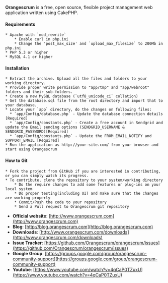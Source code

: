**Orangescrum** is a free, open source, flexible project management web application written using CakePHP.

#### Requirements
    * Apache with `mod_rewrite`
    	* Enable curl in php.ini
    	* Change the 'post_max_size' and `upload_max_filesize` to 200Mb in php.ini
    * PHP 5.3 or higher
    * MySQL 4.1 or higher
  
#### Installation

    * Extract the archive. Upload all the files and folders to your working directory.
    * Provide proper write permission to "app/tmp" and "app/webroot" folders and their sub-folders.
    * Create a new MySQL database (`utf8_unicode_ci` collation) 
    * Get the database.sql file from the root directory and import that to your database.
    * Locate your `app` directory, do the changes on following files:
	  * `app/Config/database.php` - Update the database connection details [Required]
	  * `app/Config/constants.php` - Create a free account in Sendgrid and update the Email sending options (SENDGRID_USERNAME & SENDGRID_PASSWORD)[Required]
	  * `app/Config/constants.php` - Update the FROM_EMAIL_NOTIFY and SUPPORT_EMAIL [Required]
    * Run the application as http://your-site.com/ from your browser and start using Orangescrum
  
#### How to Git

	* Fork the project from GitHub if you are interested in contributing, or you can simply watch its progress.
	* To contribute, clone the repository to your system/working directory
		* Do the require changes to add some features or plug-ins on your local system
		* Do proper testing(including UI) and make sure that the changes are working properly
		* Commit/Push the code to your repository
		* Send a Pull request to Orangescrum git repository



   * **Official website**: [http://www.orangescrum.com](http://www.orangescrum.com)
   * **Blog**: [http://blog.orangescrum.com](http://blog.orangescrum.com)
   * **Downloads**: [http://www.orangescrum.com/downloads](http://www.orangescrum.com/downloads)
   * **Issue Tracker**: [https://github.com/Orangescrum/orangescrum/issues](https://github.com/Orangescrum/orangescrum/issues)
   * **Google Group**: [https://groups.google.com/group/orangescrum-community-support](https://groups.google.com/group/orangescrum-community-support)
   * **Youtube**: [https://www.youtube.com/watch?v=4qCaP0TZuxU](https://www.youtube.com/watch?v=4qCaP0TZuxU)
